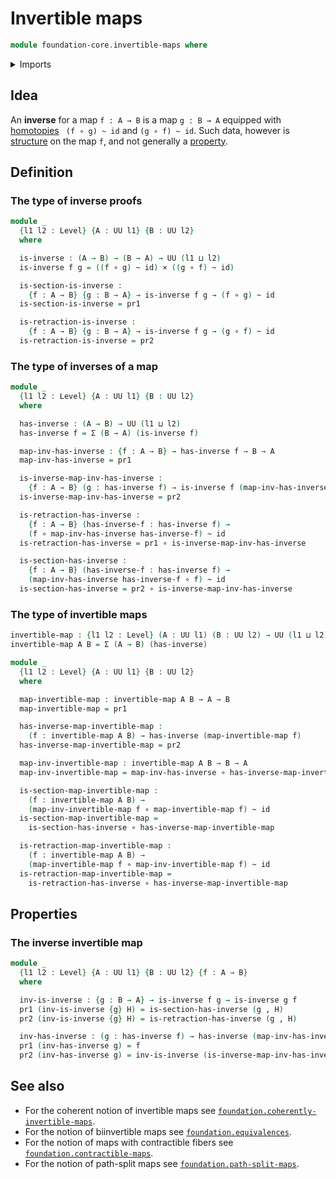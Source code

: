 # Invertible maps

```agda
module foundation-core.invertible-maps where
```

<details><summary>Imports</summary>

```agda
open import foundation.dependent-pair-types
open import foundation.universe-levels

open import foundation-core.cartesian-product-types
open import foundation-core.function-types
open import foundation-core.homotopies
```

</details>

## Idea

An **inverse** for a map `f : A → B` is a map `g : B → A` equipped with
[homotopies](foundation-core.homotopies.md) ` (f ∘ g) ~ id` and `(g ∘ f) ~ id`.
Such data, however is [structure](foundation.structure.md) on the map `f`, and
not generally a [property](foundation-core.propositions.md).

## Definition

### The type of inverse proofs

```agda
module _
  {l1 l2 : Level} {A : UU l1} {B : UU l2}
  where

  is-inverse : (A → B) → (B → A) → UU (l1 ⊔ l2)
  is-inverse f g = ((f ∘ g) ~ id) × ((g ∘ f) ~ id)

  is-section-is-inverse :
    {f : A → B} {g : B → A} → is-inverse f g → (f ∘ g) ~ id
  is-section-is-inverse = pr1

  is-retraction-is-inverse :
    {f : A → B} {g : B → A} → is-inverse f g → (g ∘ f) ~ id
  is-retraction-is-inverse = pr2
```

### The type of inverses of a map

```agda
module _
  {l1 l2 : Level} {A : UU l1} {B : UU l2}
  where

  has-inverse : (A → B) → UU (l1 ⊔ l2)
  has-inverse f = Σ (B → A) (is-inverse f)

  map-inv-has-inverse : {f : A → B} → has-inverse f → B → A
  map-inv-has-inverse = pr1

  is-inverse-map-inv-has-inverse :
    {f : A → B} (g : has-inverse f) → is-inverse f (map-inv-has-inverse g)
  is-inverse-map-inv-has-inverse = pr2

  is-retraction-has-inverse :
    {f : A → B} (has-inverse-f : has-inverse f) →
    (f ∘ map-inv-has-inverse has-inverse-f) ~ id
  is-retraction-has-inverse = pr1 ∘ is-inverse-map-inv-has-inverse

  is-section-has-inverse :
    {f : A → B} (has-inverse-f : has-inverse f) →
    (map-inv-has-inverse has-inverse-f ∘ f) ~ id
  is-section-has-inverse = pr2 ∘ is-inverse-map-inv-has-inverse
```

### The type of invertible maps

```agda
invertible-map : {l1 l2 : Level} (A : UU l1) (B : UU l2) → UU (l1 ⊔ l2)
invertible-map A B = Σ (A → B) (has-inverse)

module _
  {l1 l2 : Level} {A : UU l1} {B : UU l2}
  where

  map-invertible-map : invertible-map A B → A → B
  map-invertible-map = pr1

  has-inverse-map-invertible-map :
    (f : invertible-map A B) → has-inverse (map-invertible-map f)
  has-inverse-map-invertible-map = pr2

  map-inv-invertible-map : invertible-map A B → B → A
  map-inv-invertible-map = map-inv-has-inverse ∘ has-inverse-map-invertible-map

  is-section-map-invertible-map :
    (f : invertible-map A B) →
    (map-inv-invertible-map f ∘ map-invertible-map f) ~ id
  is-section-map-invertible-map =
    is-section-has-inverse ∘ has-inverse-map-invertible-map

  is-retraction-map-invertible-map :
    (f : invertible-map A B) →
    (map-invertible-map f ∘ map-inv-invertible-map f) ~ id
  is-retraction-map-invertible-map =
    is-retraction-has-inverse ∘ has-inverse-map-invertible-map
```

## Properties

### The inverse invertible map

```agda
module _
  {l1 l2 : Level} {A : UU l1} {B : UU l2} {f : A → B}
  where

  inv-is-inverse : {g : B → A} → is-inverse f g → is-inverse g f
  pr1 (inv-is-inverse {g} H) = is-section-has-inverse (g , H)
  pr2 (inv-is-inverse {g} H) = is-retraction-has-inverse (g , H)

  inv-has-inverse : (g : has-inverse f) → has-inverse (map-inv-has-inverse g)
  pr1 (inv-has-inverse g) = f
  pr2 (inv-has-inverse g) = inv-is-inverse (is-inverse-map-inv-has-inverse g)
```

## See also

- For the coherent notion of invertible maps see
  [`foundation.coherently-invertible-maps`](foundation.coherently-invertible-maps.md).
- For the notion of biinvertible maps see
  [`foundation.equivalences`](foundation.equivalences.md).
- For the notion of maps with contractible fibers see
  [`foundation.contractible-maps`](foundation.contractible-maps.md).
- For the notion of path-split maps see
  [`foundation.path-split-maps`](foundation.path-split-maps.md).
